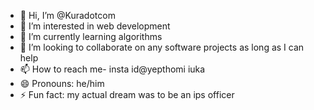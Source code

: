- 👋 Hi, I’m @Kuradotcom
- 👀 I’m interested in web development
- 🌱 I’m currently learning algorithms
- 💞️ I’m looking to collaborate on any software projects as long as I can help
- 📫 How to reach me- insta id@yepthomi iuka
- 😄 Pronouns: he/him
- ⚡ Fun fact: my actual dream was to be an ips officer

<!---
Kuradotcom/Kuradotcom is a ✨ special ✨ repository because its `README.md` (this file) appears on your GitHub profile.
You can click the Preview link to take a look at your changes.
--->
